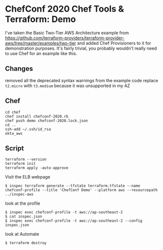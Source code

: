 # ChefConf 2020 Chef Tools & Terraform: Demo

I've taken the Basic Two-Tier AWS Architecture example from https://github.com/terraform-providers/terraform-provider-aws/tree/master/examples/two-tier and added Chef Provisioners to it for demonstration purposes. It's fairly trivial, you probably wouldn't really need to use Chef for an example like this.

## Changes
removed all the deprecated syntax warnings from the example code
replace `t2.micro` with `t3.medium` because it was unsupported in my AZ


## Chef
```
cd chef
chef install chefconf-2020.rb
chef push demo chefconf-2020.lock.json
cd ..
ssh-add ~/.ssh/id_rsa
okta_aws
```

## Script

```
terraform --version
terraform init
terraform apply -auto-approve
```
Visit the ELB webpage
```
$ inspec terraform generate --tfstate terraform.tfstate --name chefconf-profile --title 'ChefConf Demo' --platform aws --resourcepath ../inspec-aws
```
look at the profile
```
$ inspec exec chefconf-profile -t aws://ap-southeast-2
$ cat inspec.json
$ inspec exec chefconf-profile -t aws://ap-southeast-2 --config inspec.json
```
look at Automate
```
$ terraform destroy
```

